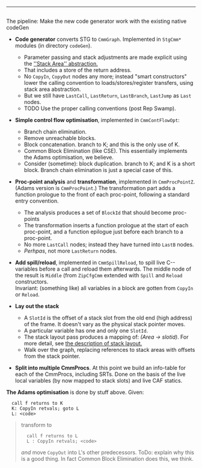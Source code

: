 ---


##
The pipeline: Make the new code generator work with the existing native codeGen


- **Code generator** converts STG to `CmmGraph`.  Implemented in `StgCmm*` modules (in directory `codeGen`). 

  - Parameter passing and stack adjustments are made explicit using the [''Stack Area'' abstraction.](commentary/compiler/stack-areas)
  - That includes a store of the return address.
  - No `CopyIn`, `CopyOut` nodes any more; instead "smart constructors" lower the calling convention to loads/stores/register transfers, using stack area abstraction.
  - But we still have `LastCall`, `LastReturn`, `LastBranch`, `LastJump` as `Last` nodes.
  - TODO Use the proper calling conventions (post Rep Swamp).

- **Simple control flow optimisation**, implemented in `CmmContFlowOpt`:

  - Branch chain elimination.
  - Remove unreachable blocks.
  - Block concatenation.  branch to K; and this is the only use of K.  
  - Common Block Elimination (like CSE). This essentially implements the Adams optimisation, we believe.
  - Consider (sometime): block duplication.  branch to K; and K is a short block.  Branch chain elimination is just a special case of this.

- **Proc-point analysis** and **transformation**, implemented in `CmmProcPointZ`.  (Adams version is `CmmProcPoint`.) The transformation part adds a function prologue to the front of each proc-point, following a standard entry convention.

  - The analysis produces a set of `BlockId` that should become proc-points
  - The transformation inserts a function prologue at the start of each proc-point, and a function epilogue just before each branch to a proc-point.
  - No more `LastCall` nodes; instead they have turned into `LastB` nodes.
  - *Perhpas*, not more `LastReturn` nodes.

- **Add spill/reload**, implemented in `CmmSpillReload`, to spill live C-- variables before a call and reload them afterwards.  The middle node of the result is `Middle` (from `ZipCfgCmm` extended with `Spill` and `Reload` constructors.  
  Invariant: (something like) all variables in a block are gotten from `CopyIn` or `Reload`. 

- **Lay out the stack**

  - A `SlotId` is the offset of a stack slot from the old end (high address) of the frame.  It doesn't vary as the physical stack pointer moves.
  - A particular variable has one and only one `SlotId`.  
  - The stack layout pass produces a mapping of: *(Area -\> slotid)*. For more detail, see [the description of stack layout.](commentary/compiler/stack-areas#laying-out-the-stack)
  - Walk over the graph, replacing references to stack areas with offsets from the stack pointer.

- **Split into multiple CmmProcs**.  At this point we build an info-table for each of the CmmProcs, including SRTs.  Done on the basis of the live local variables (by now mapped to stack slots) and live CAF statics.


**The Adams optimisation** is done by stuff above.  Given:


```wiki
  call f returns to K
  K: CopyIn retvals; goto L
  L: <code>
```

>
>
> transform to 
>
>
> ```wiki
>   call f returns to L
>   L : CopyIn retvals; <code>
> ```
>
>
> *and* move `CopyOut` into L's other predecessors.  ToDo: explain why this is a good thing.  In fact Common Block Elimination does this, we think.
>
>

